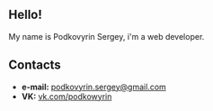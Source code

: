 ## Hello!

My name is Podkovyrin Sergey, i'm a web developer. 

## Contacts

* **e-mail:** [podkovyrin.sergey@gmail.com](mailto:podkovyrin.sergey@gmail.com)
* **VK:** [vk.com/podkowyrin](https://vk.com/podkowyrin)
